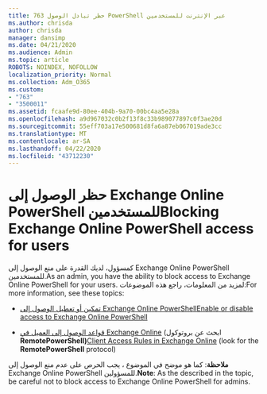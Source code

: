 ```yaml
---
title: 763 حظر تبادل الوصول PowerShell عبر الإنترنت للمستخدمين
ms.author: chrisda
author: chrisda
manager: dansimp
ms.date: 04/21/2020
ms.audience: Admin
ms.topic: article
ROBOTS: NOINDEX, NOFOLLOW
localization_priority: Normal
ms.collection: Adm_O365
ms.custom:
- "763"
- "3500011"
ms.assetid: fcaafe9d-80ee-404b-9a70-00bc4aa5e28a
ms.openlocfilehash: a9d967032c0b2f13f8c33b989077897c0f3ae20d
ms.sourcegitcommit: 55eff703a17e500681d8fa6a87eb067019ade3cc
ms.translationtype: MT
ms.contentlocale: ar-SA
ms.lasthandoff: 04/22/2020
ms.locfileid: "43712230"
---
```

# <a name="blocking-exchange-online-powershell-access-for-users"></a><span data-ttu-id="a0bf1-102">حظر الوصول إلى Exchange Online PowerShell للمستخدمين</span><span class="sxs-lookup"><span data-stu-id="a0bf1-102">Blocking Exchange Online PowerShell access for users</span></span>
<span data-ttu-id="a0bf1-103">كمسؤول، لديك القدرة على منع الوصول إلى Exchange Online PowerShell للمستخدمين.</span><span class="sxs-lookup"><span data-stu-id="a0bf1-103">As an admin, you have the ability to block access to Exchange Online PowerShell for your users.</span></span> <span data-ttu-id="a0bf1-104">لمزيد من المعلومات، راجع هذه الموضوعات:</span><span class="sxs-lookup"><span data-stu-id="a0bf1-104">For more information, see these topics:</span></span>

- [<span data-ttu-id="a0bf1-105">تمكين أو تعطيل الوصول إلى Exchange Online PowerShell</span><span class="sxs-lookup"><span data-stu-id="a0bf1-105">Enable or disable access to Exchange Online PowerShell</span></span>](https://docs.microsoft.com/powershell/exchange/exchange-online/disable-access-to-exchange-online-powershell)

- <span data-ttu-id="a0bf1-106">[قواعد الوصول إلى العميل في Exchange Online](https://technet.microsoft.com/library/mt842508.aspx) (ابحث عن بروتوكول **RemotePowerShell)**</span><span class="sxs-lookup"><span data-stu-id="a0bf1-106">[Client Access Rules in Exchange Online](https://technet.microsoft.com/library/mt842508.aspx) (look for the **RemotePowerShell** protocol)</span></span> 

<span data-ttu-id="a0bf1-107">**ملاحظة**: كما هو موضح في الموضوع ، يجب الحرص على عدم منع الوصول إلى Exchange Online PowerShell للمسؤولين.</span><span class="sxs-lookup"><span data-stu-id="a0bf1-107">**Note**: As the described in the topic, be careful not to block access to Exchange Online PowerShell for admins.</span></span>
